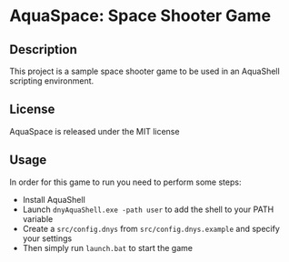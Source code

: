 # AquaSpace: Space Shooter Game

## Description
This project is a sample space shooter game to be used in an AquaShell scripting environment.

## License
AquaSpace is released under the MIT license

## Usage
In order for this game to run you need to perform some steps:
- Install AquaShell
- Launch `dnyAquaShell.exe -path user` to add the shell to your PATH variable
- Create a `src/config.dnys` from `src/config.dnys.example` and specify your settings
- Then simply run `launch.bat` to start the game
